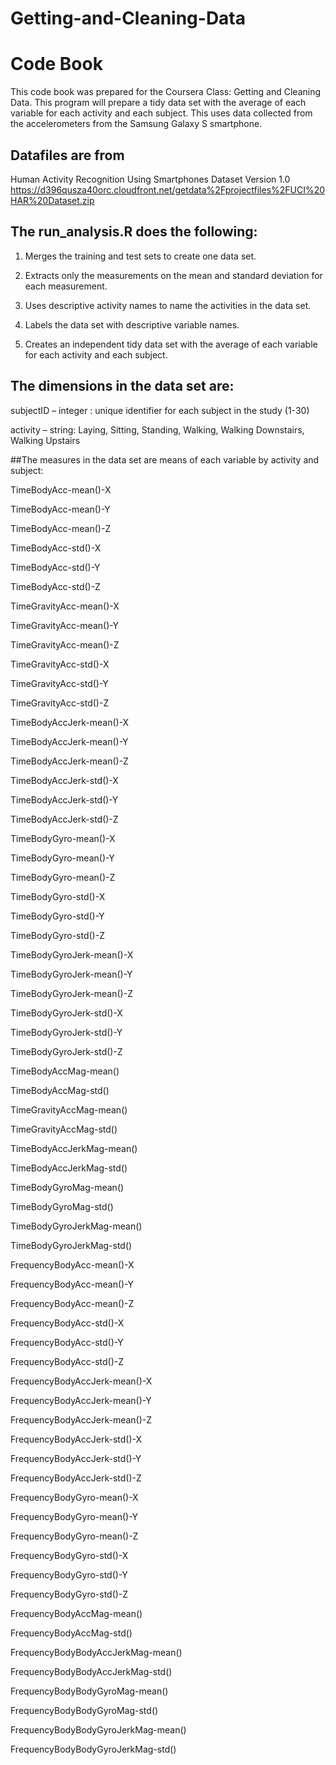 # Getting-and-Cleaning-Data
# Code Book
This code book was prepared for the Coursera Class: Getting and Cleaning Data. This program will prepare a tidy data set with the average of each variable for each activity and each subject. This uses data collected from the accelerometers from the Samsung Galaxy S smartphone.

## Datafiles are from 
Human Activity Recognition Using Smartphones Dataset Version 1.0
https://d396qusza40orc.cloudfront.net/getdata%2Fprojectfiles%2FUCI%20HAR%20Dataset.zip 

## The run_analysis.R does the following: 
1) Merges the training and test sets to create one data set.

2) Extracts only the measurements on the mean and standard deviation for each measurement.

3) Uses descriptive activity names to name the activities in the data set.

4) Labels the data set with descriptive variable names.

5) Creates an independent tidy data set with the average of each variable for each activity and each subject.

## The dimensions in the data set are:
subjectID – integer : unique identifier for each subject in the study (1-30)

activity – string: Laying, Sitting, Standing, Walking, Walking Downstairs, Walking Upstairs

##The measures in the data set are means of each variable by activity and subject:

TimeBodyAcc-mean()-X

TimeBodyAcc-mean()-Y

TimeBodyAcc-mean()-Z

TimeBodyAcc-std()-X

TimeBodyAcc-std()-Y

TimeBodyAcc-std()-Z

TimeGravityAcc-mean()-X

TimeGravityAcc-mean()-Y

TimeGravityAcc-mean()-Z

TimeGravityAcc-std()-X

TimeGravityAcc-std()-Y

TimeGravityAcc-std()-Z

TimeBodyAccJerk-mean()-X

TimeBodyAccJerk-mean()-Y

TimeBodyAccJerk-mean()-Z

TimeBodyAccJerk-std()-X

TimeBodyAccJerk-std()-Y

TimeBodyAccJerk-std()-Z

TimeBodyGyro-mean()-X

TimeBodyGyro-mean()-Y

TimeBodyGyro-mean()-Z

TimeBodyGyro-std()-X

TimeBodyGyro-std()-Y

TimeBodyGyro-std()-Z

TimeBodyGyroJerk-mean()-X

TimeBodyGyroJerk-mean()-Y

TimeBodyGyroJerk-mean()-Z

TimeBodyGyroJerk-std()-X

TimeBodyGyroJerk-std()-Y

TimeBodyGyroJerk-std()-Z

TimeBodyAccMag-mean()

TimeBodyAccMag-std()

TimeGravityAccMag-mean()

TimeGravityAccMag-std()

TimeBodyAccJerkMag-mean()

TimeBodyAccJerkMag-std()

TimeBodyGyroMag-mean()

TimeBodyGyroMag-std()

TimeBodyGyroJerkMag-mean()

TimeBodyGyroJerkMag-std()

FrequencyBodyAcc-mean()-X

FrequencyBodyAcc-mean()-Y

FrequencyBodyAcc-mean()-Z

FrequencyBodyAcc-std()-X

FrequencyBodyAcc-std()-Y

FrequencyBodyAcc-std()-Z

FrequencyBodyAccJerk-mean()-X

FrequencyBodyAccJerk-mean()-Y

FrequencyBodyAccJerk-mean()-Z

FrequencyBodyAccJerk-std()-X

FrequencyBodyAccJerk-std()-Y

FrequencyBodyAccJerk-std()-Z

FrequencyBodyGyro-mean()-X

FrequencyBodyGyro-mean()-Y

FrequencyBodyGyro-mean()-Z

FrequencyBodyGyro-std()-X

FrequencyBodyGyro-std()-Y

FrequencyBodyGyro-std()-Z

FrequencyBodyAccMag-mean()

FrequencyBodyAccMag-std()

FrequencyBodyBodyAccJerkMag-mean()

FrequencyBodyBodyAccJerkMag-std()

FrequencyBodyBodyGyroMag-mean()

FrequencyBodyBodyGyroMag-std()

FrequencyBodyBodyGyroJerkMag-mean()

FrequencyBodyBodyGyroJerkMag-std()
